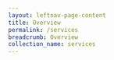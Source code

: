 ```yaml
---
layout: leftnav-page-content
title: Overview
permalink: /services
breadcrumb: Overview
collection_name: services
---
```

